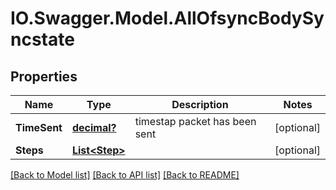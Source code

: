 # IO.Swagger.Model.AllOfsyncBodySyncstate
## Properties

Name | Type | Description | Notes
------------ | ------------- | ------------- | -------------
**TimeSent** | [**decimal?**](BigDecimal.md) | timestap packet has been sent | [optional] 
**Steps** | [**List&lt;Step&gt;**](Step.md) |  | [optional] 

[[Back to Model list]](../README.md#documentation-for-models) [[Back to API list]](../README.md#documentation-for-api-endpoints) [[Back to README]](../README.md)

